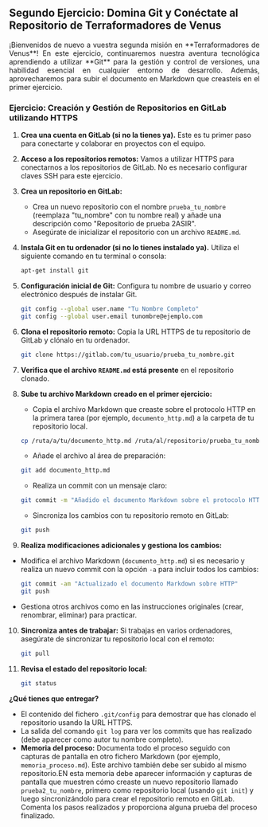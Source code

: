 ## Segundo Ejercicio: Domina Git y Conéctate al Repositorio de Terraformadores de Venus
<p style="text-align:justify">
¡Bienvenidos de nuevo a vuestra segunda misión en **Terraformadores de Venus**! En este ejercicio, continuaremos nuestra aventura tecnológica aprendiendo a utilizar **Git** para la gestión y control de versiones, una habilidad esencial en cualquier entorno de desarrollo. Además, aprovecharemos para subir el documento en Markdown que creasteis en el primer ejercicio.

### Ejercicio: Creación y Gestión de Repositorios en GitLab utilizando HTTPS

1. 
   **Crea una cuenta en GitLab (si no la tienes ya).** Este es tu primer paso para conectarte y colaborar en proyectos con el equipo.

2. **Acceso a los repositorios remotos:** Vamos a utilizar HTTPS para conectarnos a los repositorios de GitLab. No es necesario configurar claves SSH para este ejercicio.

3. **Crea un repositorio en GitLab:**
   - Crea un nuevo repositorio con el nombre `prueba_tu_nombre` (reemplaza "tu_nombre" con tu nombre real) y añade una descripción como "Repositorio de prueba 2ASIR".
   - Asegúrate de inicializar el repositorio con un archivo `README.md`.

4. **Instala Git en tu ordenador (si no lo tienes instalado ya).** Utiliza el siguiente comando en tu terminal o consola:

   ```bash
   apt-get install git
   ```

5. **Configuración inicial de Git:** Configura tu nombre de usuario y correo electrónico después de instalar Git.

   ```bash
   git config --global user.name "Tu Nombre Completo"
   git config --global user.email tunombre@ejemplo.com
   ```

6. **Clona el repositorio remoto:** Copia la URL HTTPS de tu repositorio de GitLab y clónalo en tu ordenador.

   ```bash
   git clone https://gitlab.com/tu_usuario/prueba_tu_nombre.git
   ```

7. **Verifica que el archivo `README.md` está presente** en el repositorio clonado.

8. **Sube tu archivo Markdown creado en el primer ejercicio:**
   - Copia el archivo Markdown que creaste sobre el protocolo HTTP en la primera tarea (por ejemplo, `documento_http.md`) a la carpeta de tu repositorio local.

   ```bash
   cp /ruta/a/tu/documento_http.md /ruta/al/repositorio/prueba_tu_nombre/
   ```
   - Añade el archivo al área de preparación:

   ```bash
   git add documento_http.md
   ```
   - Realiza un commit con un mensaje claro:

   ```bash
   git commit -m "Añadido el documento Markdown sobre el protocolo HTTP"
   ```
   - Sincroniza los cambios con tu repositorio remoto en GitLab:

   ```bash
   git push
   ```

9.  **Realiza modificaciones adicionales y gestiona los cambios:**
   - Modifica el archivo Markdown (`documento_http.md`) si es necesario y realiza un nuevo commit con la opción `-a` para incluir todos los cambios:

     ```bash
     git commit -am "Actualizado el documento Markdown sobre HTTP"
     git push
     ```
   - Gestiona otros archivos como en las instrucciones originales (crear, renombrar, eliminar) para practicar.

10. **Sincroniza antes de trabajar:** Si trabajas en varios ordenadores, asegúrate de sincronizar tu repositorio local con el remoto:

    ```bash
    git pull
    ```

11. **Revisa el estado del repositorio local:**

    ```bash
    git status
    ```


**¿Qué tienes que entregar?**
- El contenido del fichero `.git/config` para demostrar que has clonado el repositorio usando la URL HTTPS.
- La salida del comando `git log` para ver los commits que has realizado (debe aparecer como autor tu nombre completo).
- **Memoria del proceso:** Documenta todo el proceso seguido con capturas de pantalla en otro fichero Markdown (por ejemplo, `memoria_proceso.md`). Este archivo también debe ser subido al mismo repositorio.EN esta memoria debe aparecer información y capturas de pantalla que muestren cómo creaste un nuevo repositorio llamado `prueba2_tu_nombre`, primero como repositorio local (usando `git init`) y luego sincronizándolo para crear el repositorio remoto en GitLab. Comenta los pasos realizados y proporciona alguna prueba del proceso finalizado.

